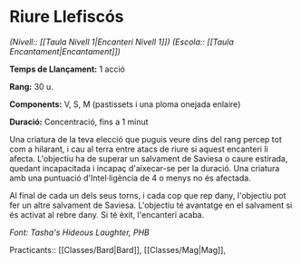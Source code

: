 # Riure Llefiscós

*(Nivell:: [[Taula Nivell 1|Encanteri Nivell 1]]) (Escola:: [[Taula Encantament|Encantament]])*

**Temps de Llançament:** 1 acció

**Rang:** 30 u.

**Components:** V, S, M (pastissets i una ploma onejada enlaire)

**Duració:** Concentració, fins a 1 minut

Una criatura de la teva elecció que puguis veure dins del rang percep tot com a hilarant, i cau al terra entre atacs de riure si aquest encanteri li afecta. L'objectiu ha de superar un salvament de Saviesa o caure estirada, quedant incapacitada i incapaç d'aixecar-se per la duració. Una criatura amb una puntuació d'Intel·ligència de 4 o menys no és afectada.

Al final de cada un dels seus torns, i cada cop que rep dany, l'objectiu pot fer un altre salvament de Saviesa. L'objectiu té avantatge en el salvament si és activat al rebre dany. Si té èxit, l'encanteri acaba.


*Font: Tasha's Hideous Laughter, PHB*



Practicants:: [[Classes/Bard|Bard]], [[Classes/Mag|Mag]],